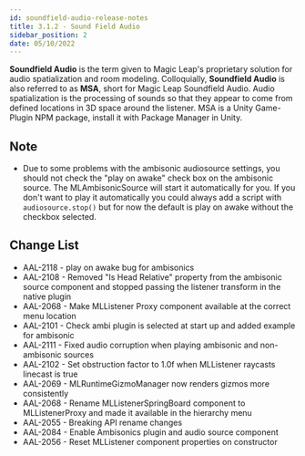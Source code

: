 ```yaml
---
id: soundfield-audio-release-notes
title: 3.1.2 - Sound Field Audio
sidebar_position: 2
date: 05/10/2022
---
```


**Soundfield Audio** is the term given to Magic Leap's proprietary solution for audio spatialization and room modeling. Colloquially,  **Soundfield Audio**  is also referred to as  **MSA**, short for Magic Leap Soundfield Audio. Audio spatialization is the processing of sounds so that they appear to come from defined locations in 3D space around the listener. MSA is a Unity Game-Plugin NPM package, install it with Package Manager in Unity.

## **Note**

- Due to some problems with the ambisonic audiosource settings, you should not check the "play on awake" check box on the ambisonic source. The MLAmbisonicSource will start it automatically for you. If you don't want to play it automatically you could always add a script with `audiosource.stop()` but for now the default is play on awake without the checkbox selected.

## **Change List**

- AAL-2118 - play on awake bug for ambisonics
- AAL-2108 - Removed "Is Head Relative" property from the ambisonic source component and stopped passing the listener transform in the native plugin
- AAL-2068 - Make MLListener Proxy component available at the correct menu location
- AAL-2101 - Check ambi plugin is selected at start up and added example for ambisonic
- AAL-2111 - Fixed audio corruption when playing ambisonic and non-ambisonic sources
- AAL-2102 - Set obstruction factor to 1.0f when MLListener raycasts linecast is true
- AAL-2069 - MLRuntimeGizmoManager now renders gizmos more consistently
- AAL-2068 - Rename MLListenerSpringBoard component to MLListenerProxy and made it available in the hierarchy menu
- AAL-2055 - Breaking API rename changes
- AAL-2084 - Enable Ambisonics plugin and audio source component
- AAL-2056 - Reset MLListener component properties on constructor

